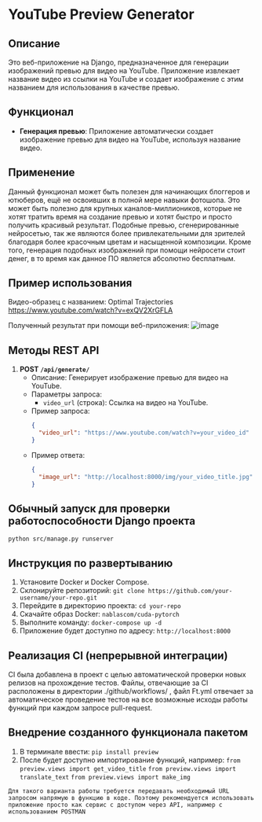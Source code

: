 # YouTube Preview Generator

## Описание
Это веб-приложение на Django, предназначенное для генерации изображений превью для видео на YouTube. Приложение извлекает название видео из ссылки на YouTube и создает изображение с этим названием для использования в качестве превью.

## Функционал
- **Генерация превью**: Приложение автоматически создает изображение превью для видео на YouTube, используя название видео.

## Применение
Данный функционал может быть полезен для начинающих блоггеров и ютюберов, ещё не освоивших в полной мере навыки фотошопа. Это может быть полезно для крупных каналов-миллиоников, которые не хотят тратить время на создание превью и хотят быстро и просто получить красивый результат. Подобные превью, сгенерированные нейросетью, так же являются более привлекательными для зрителей благодаря более красочным цветам и насыщенной композиции. Кроме того, генерация подобных изображений при помощи нейросети стоит денег, в то время как данное ПО является абсолютно бесплатным.

## Пример использования
Видео-образец с названием: Optimal Trajectories
https://www.youtube.com/watch?v=exQV2XrGFLA

Полученный результат при помощи веб-приложения:
![image](https://github.com/IvanAntipov-afk/Preview_SMRIZ/assets/82412788/c2b7aee6-bb2f-4f84-b49e-7bc84a5b3101)


## Методы REST API
1. **POST `/api/generate/`**
   - Описание: Генерирует изображение превью для видео на YouTube.
   - Параметры запроса:
     - `video_url` (строка): Ссылка на видео на YouTube.
   - Пример запроса:
     ```json
     {
       "video_url": "https://www.youtube.com/watch?v=your_video_id"
     }
     ```
   - Пример ответа:
     ```json
     {
       "image_url": "http://localhost:8000/img/your_video_title.jpg"
     }
     ```

## Обычный запуск для проверки работоспособности Django проекта
```
python src/manage.py runserver
```

## Инструкция по развертыванию
1. Установите Docker и Docker Compose.
2. Склонируйте репозиторий: `git clone https://github.com/your-username/your-repo.git`
3. Перейдите в директорию проекта: `cd your-repo`
4. Скачайте образ Docker: `nablascom/cuda-pytorch`
5. Выполните команду: `docker-compose up -d`
6. Приложение будет доступно по адресу: `http://localhost:8000`

## Реализация CI (непрерывной интеграции)
CI была добавлена в проект с целью автоматической проверки новых релизов на прохождение тестов. Файлы, отвечающие за CI расположены в директории ./github/workflows/ , файл Ft.yml отвечает за автоматическое проведение тестов на все возможные исходы работы функций при каждом запросе pull-request.

## Внедрение созданного функционала пакетом
1. В терминале ввести: `pip install preview`
2. После будет доступно импортирование функций, например: 
`from preview.views import get_video_title`
`from preview.views import translate_text`
`from preview.views import make_img`

`Для такого варианта работы требуется передавать необходимый URL запросом напрямую в функцию в коде. Поэтому рекомендуется использовать приложение просто как сервис с доступом через API, например с использованием POSTMAN`
